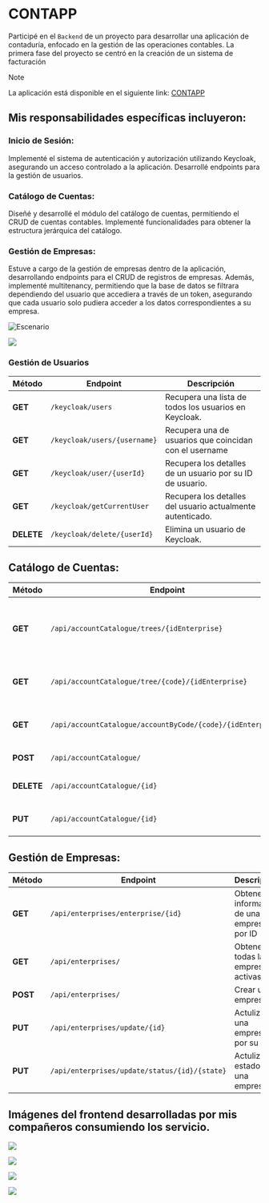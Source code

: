 # CONTAPP

Participé en el `Backend` de un proyecto para desarrollar una aplicación de contaduría, enfocado en la gestión de las operaciones contables. La primera fase del proyecto se centró en la creación de un sistema de facturación

> [!NOTE]
> La aplicación está disponible en el siguiente link: [CONTAPP](http://contables.unicauca.edu.co/#/)

## Mis responsabilidades específicas incluyeron:

### Inicio de Sesión:

Implementé el sistema de autenticación y autorización utilizando Keycloak, asegurando un acceso controlado a la aplicación. Desarrollé endpoints para la gestión de usuarios.

### Catálogo de Cuentas:

Diseñé y desarrollé el módulo del catálogo de cuentas, permitiendo el CRUD de cuentas contables. Implementé funcionalidades para obtener la estructura jerárquica del catálogo.

### Gestión de Empresas:

Estuve a cargo de la gestión de empresas dentro de la aplicación, desarrollando endpoints para el CRUD de registros de empresas. Además, implementé multitenancy, permitiendo que la base de datos se filtrara dependiendo del usuario que accediera a través de un token, asegurando que cada usuario solo pudiera acceder a los datos correspondientes a su empresa.

![Escenario](https://res.cloudinary.com/dilrruxyx/image/upload/v1718310860/keycloak_pdryin.jpg)

![](https://res.cloudinary.com/dilrruxyx/image/upload/v1718338073/secuencia_aqaqtp.jpg)

### Gestión de Usuarios

| Método   | Endpoint                           | Descripción                                              |
|----------|------------------------------------|----------------------------------------------------------|
| **GET**  | `/keycloak/users`                  | Recupera una lista de todos los usuarios en Keycloak.    |
| **GET**  | `/keycloak/users/{username}`       | Recupera una de usuarios que coincidan con el username   | 
| **GET**  | `/keycloak/user/{userId}`          | Recupera los detalles de un usuario por su ID de usuario.|
| **GET**  | `/keycloak/getCurrentUser`         | Recupera los detalles del usuario actualmente autenticado. |
| **DELETE**| `/keycloak/delete/{userId}`       | Elimina un usuario de Keycloak.                          |

## Catálogo de Cuentas:

| Método   | Endpoint                                                    | Descripción                                              |
|----------|-------------------------------------------------------------|----------------------------------------------------------|
| **GET**  | `/api/accountCatalogue/trees/{idEnterprise}` | Obtener árbol del catalogo de cuenta de una empresa.                     |
| **GET**  | `/api/accountCatalogue/tree/{code}/{idEnterprise}` | Obtener padre y sus hijos a partir del código. | 
| **GET**  | `/api/accountCatalogue/accountByCode/{code}/{idEnterprise}` | Obtener la información de una cuenta. |
| **POST**  | `/api/accountCatalogue/` | Crear una cuenta |
| **DELETE**| `/api/accountCatalogue/{id}` | Eliminar una cuenta por su Id                         |
| **PUT** | `/api/accountCatalogue/{id}` | Actulizar una cuenta por su Id |

## Gestión de Empresas:

| Método   | Endpoint                           | Descripción                                              |
|----------|------------------------------------|----------------------------------------------------------|
| **GET**  | `/api/enterprises/enterprise/{id}` | Obtener información de una empresa por ID                |
| **GET**  | `/api/enterprises/`                | Obtener todas las empresas activas  | 
| **POST**  | `/api/enterprises/`               | Crear una empresa |
| **PUT**  | `/api/enterprises/update/{id}`     | Actulizar una empresa por su ID |
| **PUT** | `/api/enterprises/update/status/{id}/{state}`          | Actulizar estado de una empresa       |

## Imágenes del frontend desarrolladas por mis compañeros consumiendo los servicio.

![](https://res.cloudinary.com/dilrruxyx/image/upload/v1719449272/Captura_desde_2024-06-26_19-47-43_b1dbez.png)

![](https://res.cloudinary.com/dilrruxyx/image/upload/v1719449351/Captura_desde_2024-06-26_19-49-00_fdblx0.png)


![](https://res.cloudinary.com/dilrruxyx/image/upload/v1719449502/Captura_desde_2024-06-26_19-51-22_guiytn.png)

![](https://res.cloudinary.com/dilrruxyx/image/upload/v1719449685/Captura_desde_2024-06-26_19-54-35_mgxyxf.png)
